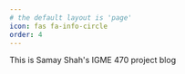 ```yaml
---
# the default layout is 'page'
icon: fas fa-info-circle
order: 4
---
```


This is Samay Shah's IGME 470 project blog

